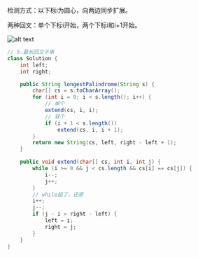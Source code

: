 检测方式：以下标i为圆心，向两边同步扩展。

两种回文：单个下标i开始，两个下标i和i+1开始。

![alt text](https://cdn.jsdelivr.net/gh/sword4869/pic1@main/images/202410131158815.png)
```java
// 5.最长回文子串
class Solution {
    int left;
    int right;

    public String longestPalindrome(String s) {
        char[] cs = s.toCharArray();
        for (int i = 0; i < s.length(); i++) {
            // 单个
            extend(cs, i, i);
            // 双个
            if (i + 1 < s.length())
                extend(cs, i, i + 1);
        }
        return new String(cs, left, right - left + 1);
    }

    public void extend(char[] cs, int i, int j) {
        while (i >= 0 && j < cs.length && cs[i] == cs[j]) {
            i--;
            j++;
        }
        // while超了，还原
        i++;
        j--;
        if (j - i > right - left) {
            left = i;
            right = j;
        }
    }
}
```